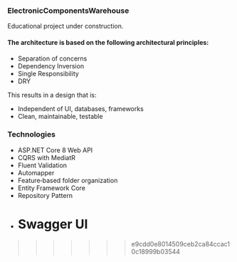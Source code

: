 ### ElectronicComponentsWarehouse

Educational project under construction.

#### The architecture is based on the following architectural principles:

- Separation of concerns
- Dependency Inversion
- Single Responsibility
- DRY

This results in a design that is:

- Independent of UI, databases, frameworks
- Clean, maintainable, testable

### Technologies

- ASP.NET Core 8 Web API
- CQRS with MediatR
- Fluent Validation
- Automapper
- Feature‑based folder organization
- Entity Framework Core
- Repository Pattern
- # Swagger UI

> > > > > > > e9cdd0e8014509ceb2ca84ccac10c18999b03544
